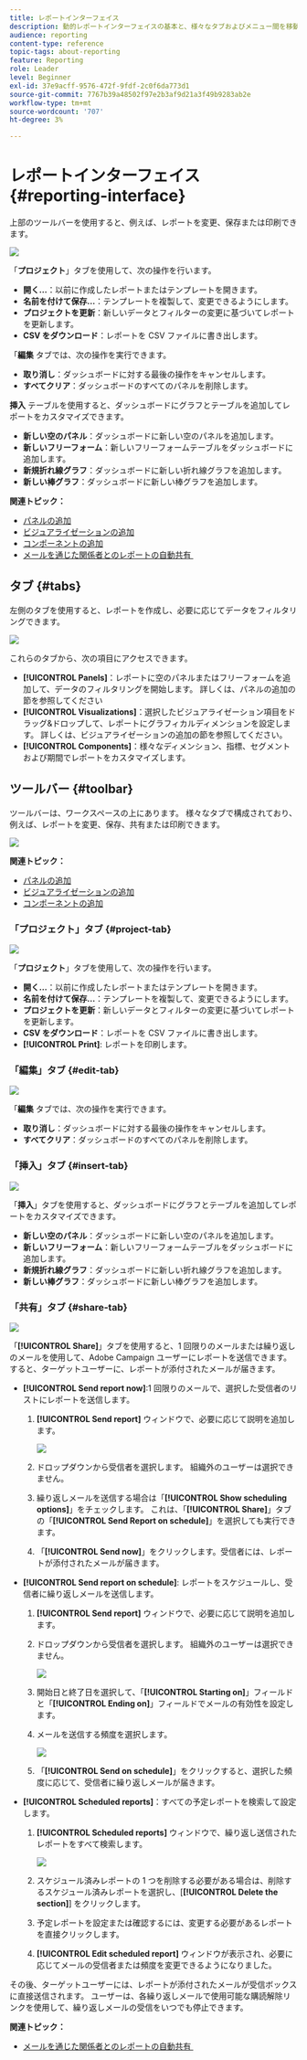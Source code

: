 ```yaml
---
title: レポートインターフェイス
description: 動的レポートインターフェイスの基本と、様々なタブおよびメニュー間を移動する方法について説明します。
audience: reporting
content-type: reference
topic-tags: about-reporting
feature: Reporting
role: Leader
level: Beginner
exl-id: 37e9acff-9576-472f-9fdf-2c0f6da773d1
source-git-commit: 7767b39a48502f97e2b3af9d21a3f49b9283ab2e
workflow-type: tm+mt
source-wordcount: '707'
ht-degree: 3%

---
```


# レポートインターフェイス{#reporting-interface}

上部のツールバーを使用すると、例えば、レポートを変更、保存または印刷できます。

![](assets/dynamic_report_toolbar.png)

「**プロジェクト**」タブを使用して、次の操作を行います。

* **開く…**：以前に作成したレポートまたはテンプレートを開きます。
* **名前を付けて保存…**：テンプレートを複製して、変更できるようにします。
* **プロジェクトを更新**：新しいデータとフィルターの変更に基づいてレポートを更新します。
* **CSV をダウンロード**：レポートを CSV ファイルに書き出します。

「**編集** タブでは、次の操作を実行できます。

* **取り消し**：ダッシュボードに対する最後の操作をキャンセルします。
* **すべてクリア**：ダッシュボードのすべてのパネルを削除します。

**挿入** テーブルを使用すると、ダッシュボードにグラフとテーブルを追加してレポートをカスタマイズできます。

* **新しい空のパネル**：ダッシュボードに新しい空のパネルを追加します。
* **新しいフリーフォーム**：新しいフリーフォームテーブルをダッシュボードに追加します。
* **新規折れ線グラフ**：ダッシュボードに新しい折れ線グラフを追加します。
* **新しい棒グラフ**：ダッシュボードに新しい棒グラフを追加します。

**関連トピック：**

* [パネルの追加](../../reporting/using/adding-panels.md)
* [ビジュアライゼーションの追加](../../reporting/using/adding-visualizations.md)
* [コンポーネントの追加](../../reporting/using/adding-components.md)
* [&#x200B; メールを通じた関係者とのレポートの自動共有 &#x200B;](https://helpx.adobe.com/campaign/kb/simplify-campaign-management.html#Reportandshareinsightswithallstakeholders)

## タブ {#tabs}

左側のタブを使用すると、レポートを作成し、必要に応じてデータをフィルタリングできます。

![](assets/dynamic_report_interface.png)

これらのタブから、次の項目にアクセスできます。

* **[!UICONTROL Panels]**：レポートに空のパネルまたはフリーフォームを追加して、データのフィルタリングを開始します。 詳しくは、パネルの追加の節を参照してください
* **[!UICONTROL Visualizations]**：選択したビジュアライゼーション項目をドラッグ&amp;ドロップして、レポートにグラフィカルディメンションを設定します。 詳しくは、ビジュアライゼーションの追加の節を参照してください。
* **[!UICONTROL Components]**：様々なディメンション、指標、セグメントおよび期間でレポートをカスタマイズします。

## ツールバー {#toolbar}

ツールバーは、ワークスペースの上にあります。 様々なタブで構成されており、例えば、レポートを変更、保存、共有または印刷できます。

![](assets/dynamic_report_toolbar.png)

**関連トピック：**

* [パネルの追加](../../reporting/using/adding-panels.md)
* [ビジュアライゼーションの追加](../../reporting/using/adding-visualizations.md)
* [コンポーネントの追加](../../reporting/using/adding-components.md)

### 「プロジェクト」タブ {#project-tab}

![](assets/tab_project.png)

「**プロジェクト**」タブを使用して、次の操作を行います。

* **開く…**：以前に作成したレポートまたはテンプレートを開きます。
* **名前を付けて保存…**：テンプレートを複製して、変更できるようにします。
* **プロジェクトを更新**：新しいデータとフィルターの変更に基づいてレポートを更新します。
* **CSV をダウンロード**：レポートを CSV ファイルに書き出します。
* **[!UICONTROL Print]**: レポートを印刷します。

### 「編集」タブ {#edit-tab}

![](assets/tab_edit.png)

「**編集** タブでは、次の操作を実行できます。

* **取り消し**：ダッシュボードに対する最後の操作をキャンセルします。
* **すべてクリア**：ダッシュボードのすべてのパネルを削除します。

### 「挿入」タブ {#insert-tab}

![](assets/tab_insert.png)

「**挿入**」タブを使用すると、ダッシュボードにグラフとテーブルを追加してレポートをカスタマイズできます。

* **新しい空のパネル**：ダッシュボードに新しい空のパネルを追加します。
* **新しいフリーフォーム**：新しいフリーフォームテーブルをダッシュボードに追加します。
* **新規折れ線グラフ**：ダッシュボードに新しい折れ線グラフを追加します。
* **新しい棒グラフ**：ダッシュボードに新しい棒グラフを追加します。

### 「共有」タブ {#share-tab}

![](assets/tab_share_1.png)

「**[!UICONTROL Share]**」タブを使用すると、1 回限りのメールまたは繰り返しのメールを使用して、Adobe Campaign ユーザーにレポートを送信できます。 すると、ターゲットユーザーに、レポートが添付されたメールが届きます。

* **[!UICONTROL Send report now]**:1 回限りのメールで、選択した受信者のリストにレポートを送信します。

   1. **[!UICONTROL Send report]** ウィンドウで、必要に応じて説明を追加します。

      ![](assets/tab_share_4.png)

   1. ドロップダウンから受信者を選択します。 組織外のユーザーは選択できません。
   1. 繰り返しメールを送信する場合は「**[!UICONTROL Show scheduling options]**」をチェックします。 これは、「**[!UICONTROL Share]**」タブの「**[!UICONTROL Send Report on schedule]**」を選択しても実行できます。
   1. 「**[!UICONTROL Send now]**」をクリックします。受信者には、レポートが添付されたメールが届きます。

* **[!UICONTROL Send report on schedule]**: レポートをスケジュールし、受信者に繰り返しメールを送信します。

   1. **[!UICONTROL Send report]** ウィンドウで、必要に応じて説明を追加します。
   1. ドロップダウンから受信者を選択します。 組織外のユーザーは選択できません。

      ![](assets/tab_share_5.png)

   1. 開始日と終了日を選択して、「**[!UICONTROL Starting on]**」フィールドと「**[!UICONTROL Ending on]**」フィールドでメールの有効性を設定します。
   1. メールを送信する頻度を選択します。

      ![](assets/tab_share_2.png)

   1. 「**[!UICONTROL Send on schedule]**」をクリックすると、選択した頻度に応じて、受信者に繰り返しメールが届きます。

* **[!UICONTROL Scheduled reports]**：すべての予定レポートを検索して設定します。

   1. **[!UICONTROL Scheduled reports]** ウィンドウで、繰り返し送信されたレポートをすべて検索します。

      ![](assets/tab_share_3.png)

   1. スケジュール済みレポートの 1 つを削除する必要がある場合は、削除するスケジュール済みレポートを選択し、[**[!UICONTROL Delete the section]**] をクリックします。
   1. 予定レポートを設定または確認するには、変更する必要があるレポートを直接クリックします。
   1. **[!UICONTROL Edit scheduled report]** ウィンドウが表示され、必要に応じてメールの受信者または頻度を変更できるようになりました。

その後、ターゲットユーザーには、レポートが添付されたメールが受信ボックスに直接送信されます。 ユーザーは、各繰り返しメールで使用可能な購読解除リンクを使用して、繰り返しメールの受信をいつでも停止できます。

**関連トピック：**

* [&#x200B; メールを通じた関係者とのレポートの自動共有 &#x200B;](https://helpx.adobe.com/campaign/kb/simplify-campaign-management.html#Reportandshareinsightswithallstakeholders)

